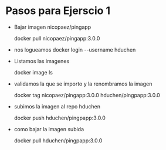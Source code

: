 # Pasos para Ejerscio 1

* Bajar imagen nicopaez/pingapp

    docker pull nicopaez/pingapp:3.0.0

* nos logueamos
    docker login --username hduchen

* Listamos las imagenes  

    docker image ls

* validamos la que se importo y la renombramos la imagen 

    docker tag nicopaez/pingapp:3.0.0 hduchen/pingpapp:3.0.0 

* subimos la imagen al repo hduchen

    docker push hduchen/pingpapp:3.0.0

* como bajar la imagen subida

    docker pull hduchen/pingpapp:3.0.0 